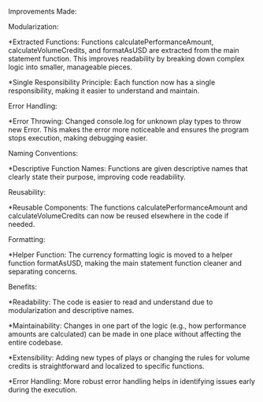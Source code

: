 Improvements Made:


Modularization:

*Extracted Functions: Functions calculatePerformanceAmount, calculateVolumeCredits, and formatAsUSD are extracted from the main statement function. This improves readability by breaking down complex logic into smaller, manageable pieces.

*Single Responsibility Principle: Each function now has a single responsibility, making it easier to understand and maintain.


Error Handling:

*Error Throwing: Changed console.log for unknown play types to throw new Error. This makes the error more noticeable and ensures the program stops execution, making debugging easier.


Naming Conventions:

*Descriptive Function Names: Functions are given descriptive names that clearly state their purpose, improving code readability.


Reusability:

*Reusable Components: The functions calculatePerformanceAmount and calculateVolumeCredits can now be reused elsewhere in the code if needed.


Formatting:

*Helper Function: The currency formatting logic is moved to a helper function formatAsUSD, making the main statement function cleaner and separating concerns.


Benefits:

*Readability: The code is easier to read and understand due to modularization and descriptive names.

*Maintainability: Changes in one part of the logic (e.g., how performance amounts are calculated) can be made in one place without affecting the entire codebase.

*Extensibility: Adding new types of plays or changing the rules for volume credits is straightforward and localized to specific functions.

*Error Handling: More robust error handling helps in identifying issues early during the execution.